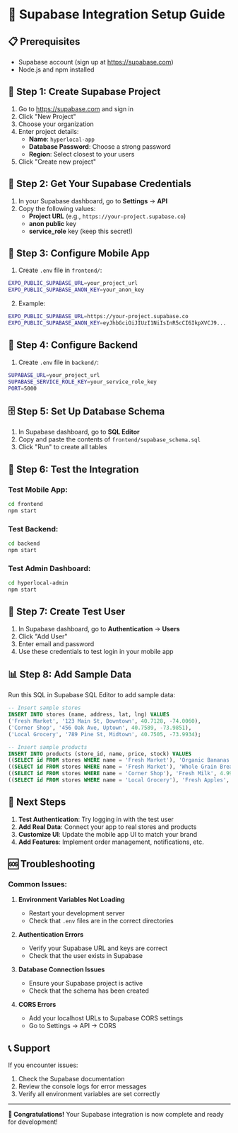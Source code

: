 # 🚀 Supabase Integration Setup Guide

## 📋 Prerequisites
- Supabase account (sign up at https://supabase.com)
- Node.js and npm installed

## 🔧 Step 1: Create Supabase Project

1. Go to https://supabase.com and sign in
2. Click "New Project"
3. Choose your organization
4. Enter project details:
   - **Name**: `hyperlocal-app`
   - **Database Password**: Choose a strong password
   - **Region**: Select closest to your users
5. Click "Create new project"

## 🔑 Step 2: Get Your Supabase Credentials

1. In your Supabase dashboard, go to **Settings** → **API**
2. Copy the following values:
   - **Project URL** (e.g., `https://your-project.supabase.co`)
   - **anon public** key
   - **service_role** key (keep this secret!)

## 📱 Step 3: Configure Mobile App

1. Create `.env` file in `frontend/`:
```bash
EXPO_PUBLIC_SUPABASE_URL=your_project_url
EXPO_PUBLIC_SUPABASE_ANON_KEY=your_anon_key
```

2. Example:
```bash
EXPO_PUBLIC_SUPABASE_URL=https://your-project.supabase.co
EXPO_PUBLIC_SUPABASE_ANON_KEY=eyJhbGciOiJIUzI1NiIsInR5cCI6IkpXVCJ9...
```

## 🔧 Step 4: Configure Backend

1. Create `.env` file in `backend/`:
```bash
SUPABASE_URL=your_project_url
SUPABASE_SERVICE_ROLE_KEY=your_service_role_key
PORT=5000
```

## 🗄️ Step 5: Set Up Database Schema

1. In Supabase dashboard, go to **SQL Editor**
2. Copy and paste the contents of `frontend/supabase_schema.sql`
3. Click "Run" to create all tables

## 🧪 Step 6: Test the Integration

### Test Mobile App:
```bash
cd frontend
npm start
```

### Test Backend:
```bash
cd backend
npm start
```

### Test Admin Dashboard:
```bash
cd hyperlocal-admin
npm start
```

## 🔐 Step 7: Create Test User

1. In Supabase dashboard, go to **Authentication** → **Users**
2. Click "Add User"
3. Enter email and password
4. Use these credentials to test login in your mobile app

## 📊 Step 8: Add Sample Data

Run this SQL in Supabase SQL Editor to add sample data:

```sql
-- Insert sample stores
INSERT INTO stores (name, address, lat, lng) VALUES
('Fresh Market', '123 Main St, Downtown', 40.7128, -74.0060),
('Corner Shop', '456 Oak Ave, Uptown', 40.7589, -73.9851),
('Local Grocery', '789 Pine St, Midtown', 40.7505, -73.9934);

-- Insert sample products
INSERT INTO products (store_id, name, price, stock) VALUES
((SELECT id FROM stores WHERE name = 'Fresh Market'), 'Organic Bananas', 1.99, 50),
((SELECT id FROM stores WHERE name = 'Fresh Market'), 'Whole Grain Bread', 3.49, 25),
((SELECT id FROM stores WHERE name = 'Corner Shop'), 'Fresh Milk', 4.99, 30),
((SELECT id FROM stores WHERE name = 'Local Grocery'), 'Fresh Apples', 2.99, 40);
```

## 🎯 Next Steps

1. **Test Authentication**: Try logging in with the test user
2. **Add Real Data**: Connect your app to real stores and products
3. **Customize UI**: Update the mobile app UI to match your brand
4. **Add Features**: Implement order management, notifications, etc.

## 🆘 Troubleshooting

### Common Issues:

1. **Environment Variables Not Loading**
   - Restart your development server
   - Check that `.env` files are in the correct directories

2. **Authentication Errors**
   - Verify your Supabase URL and keys are correct
   - Check that the user exists in Supabase

3. **Database Connection Issues**
   - Ensure your Supabase project is active
   - Check that the schema has been created

4. **CORS Errors**
   - Add your localhost URLs to Supabase CORS settings
   - Go to Settings → API → CORS

## 📞 Support

If you encounter issues:
1. Check the Supabase documentation
2. Review the console logs for error messages
3. Verify all environment variables are set correctly

---

**🎉 Congratulations!** Your Supabase integration is now complete and ready for development! 